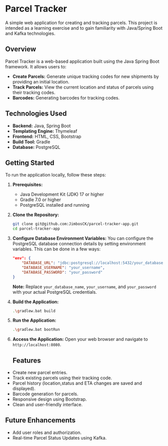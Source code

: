 # Parcel Tracker

A simple web application for creating and tracking parcels.
This project is intended as a learning exercise and to gain familiarity with Java/Spring Boot and Kafka technologies.

## Overview

Parcel Tracker is a web-based application built using the Java Spring Boot framework. It allows users to:

* **Create Parcels:** Generate unique tracking codes for new shipments by providing an initial location.
* **Track Parcels:** View the current location and status of parcels using their tracking codes.
* **Barcodes:** Generating barcodes for tracking codes.

## Technologies Used

* **Backend:** Java, Spring Boot
* **Templating Engine:** Thymeleaf
* **Frontend:** HTML, CSS, Bootstrap
* **Build Tool:** Gradle
* **Database:** PostgreSQL

## Getting Started

To run the application locally, follow these steps:

1.  **Prerequisites:**
    * Java Development Kit (JDK) 17 or higher
    * Gradle 7.0 or higher
    * PostgreSQL installed and running

2.  **Clone the Repository:**
    ```bash
    git clone git@github.com:JimbosCK/parcel-tracker-app.git
    cd parcel-tracker-app
    ```

3.  **Configure Database Environment Variables:**
    You can configure the PostgreSQL database connection details by setting environment variables. This can be done in a few ways:
    
     ```json
     "env": {
         "DATABASE_URL": "jdbc:postgresql://localhost:5432/your_database_name",
         "DATABASE_USERNAME": "your_username",
         "DATABASE_PASSWORD": "your_password"
     }
     ```

     **Note:** Replace `your_database_name`, `your_username`, and `your_password` with your actual PostgreSQL credentials.

4.  **Build the Application:**
    ```bash
    .\gradlew.bat build
    ```

5.  **Run the Application:**
    ```bash
    .\gradlew.bat bootRun
    ```

6.  **Access the Application:**
    Open your web browser and navigate to `http://localhost:8080`.

    ## Features

* Create new parcel entries.
* Track existing parcels using their tracking code.
* Parcel history (location,status and ETA changes are saved and displayed).
* Barcode generation for parcels.
* Responsive design using Bootstrap.
* Clean and user-friendly interface.

## Future Enhancements

* Add user roles and authorization.
* Real-time Parcel Status Updates using Kafka.
